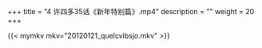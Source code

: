 +++
title = "4     许四多35话《新年特别篇》.mp4"
description = ""
weight = 20
+++

{{< mymkv mkv="20120121_quelcvibsjo.mkv" >}}

